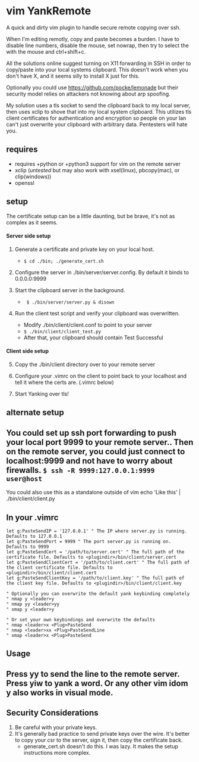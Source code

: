 # vim YankRemote
A quick and dirty vim plugin to handle secure remote copying over ssh.

When I'm editing remotly, copy and paste becomes a burden. I have to disable line numbers, disable the mouse, set nowrap, then try to select the with the mouse and ctrl+shift+c.

All the solutions online suggest turning on X11 forwarding in SSH in order to copy/paste into your local systems clipboard.
This doesn't work when you don't have X, and it seems silly to install X just for this.

Optionally you could use https://github.com/pocke/lemonade but their security model relies on attackers not knowing about arp spoofing.

My solution uses a tls socket to send the clipboard back to my local server, then uses xclip to shove that into my local system clipboard.
This utilizes tls client certificates for authentication and encryption so people on your lan can't just overwrite your clipboard with arbitrary data. Pentesters will hate you.

## requires ##
* requires +python or +python3 support for vim on the remote server
* xclip (*untested* but may also work with xsel(linux), pbcopy(mac), or clip(windows))
* openssl

## setup ##
The certificate setup can be a little daunting, but be brave, it's not as complex as it seems.
#### Server side setup
1. Generate a certificate and private key on your local host.
	* ``` $ cd ./bin; ./generate_cert.sh ```

2. Configure the server in ./bin/server/server.config. By default it binds to 0.0.0.0:9999

3. Start the clipboard server in the background.
	* ``` $ ./bin/server/server.py & disown```

4. Run the client test script and verify your clipboard was overwritten.
	* Modify ./bin/client/client.conf to point to your server
	* ``` $ ./bin/client/client_test.py ```
	* After that, your clipboard should contain Test Successful

#### Client side setup
5. Copy the ./bin/client directory over to your remote server

6. Configure your .vimrc on the client to point back to your localhost and tell it where the certs are. (.vimrc below)

7. Start Yanking over tls!

## alternate setup ##
You could set up ssh port forwarding to push your local port 9999 to your remote server..
Then on the remote server, you could just connect to localhost:9999 and not have
to worry about firewalls.
``` $ ssh -R 9999:127.0.0.1:9999 user@host ```
---
You could also use this as a standalone outside of vim
echo 'Like this' | ./bin/client/client.py

## In your .vimrc
```
let g:PasteSendIP = '127.0.0.1' " The IP where server.py is running. Defaults to 127.0.0.1
let g:PasteSendPort = 9999 " The port server.py is running on. Defaults to 9999
let g:PasteSendCert = '/path/to/server.cert' " The full path of the certificate file. Defaults to <plugindir>/bin/client/server.cert
let g:PasteSendClientCert = '/path/to/client.cert' " The full path of the client certificate file. Defaults to <plugindir>/bin/client/client.cert
let g:PasteSendClientKey = '/path/to/client.key' " The full path of the client key file. Defaults to <plugindir>/bin/client/client.key

" Optionally you can overwrite the default yank keybinding completely
" nmap y <leader>y
" nmap yy <leader>yy
" xmap y <leader>y

" Or set your own keybindings and overwrite the defaults
" nmap <leader>x <Plug>PasteSend
" nmap <leader>xx <Plug>PasteSendLine
" xmap <leader>x <Plug>PasteSend
```
## Usage
Press <leader>yy to send the line to the remote server.
Press <leader>yiw to yank a word. Or any other vim idom
<leader>y also works in visual mode.
---

## Security Considerations
1. Be careful with your private keys.
2. It's generally bad practice to send private keys over the wire. It's better to copy your csr to the server, sign it, then copy the certificate back.
	* generate_cert.sh doesn't do this. I was lazy. It makes the setup instructions more complex.

